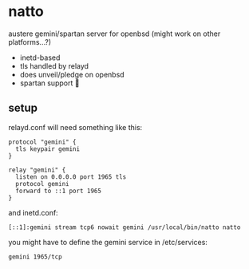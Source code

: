 # natto

austere gemini/spartan server for openbsd (might work on other platforms...?)

* inetd-based
* tls handled by relayd
* does unveil/pledge on openbsd
* spartan support 💪


## setup

relayd.conf will need something like this:
```
protocol "gemini" {
  tls keypair gemini
}

relay "gemini" {
  listen on 0.0.0.0 port 1965 tls
  protocol gemini
  forward to ::1 port 1965
}
```

and inetd.conf:
```
[::1]:gemini stream tcp6 nowait gemini /usr/local/bin/natto natto
```

you might have to define the gemini service in /etc/services:
```
gemini 1965/tcp
```

